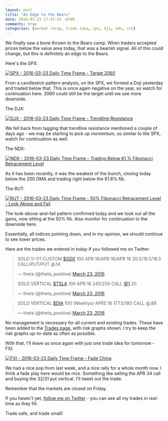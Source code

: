 ```yaml
---
layout: post
title: "An Edge to the Bears"
date: 2016-03-23 17:47:43 -0700
comments: true
categories: [market recap, trade idea, spx, djx, ndx, rut]
---
```


We finally saw a bone thrown to the Bears camp. When traders accepted prices below the value area today, that was a bearish signal. All of this could change, but this is definitely an edge to the Bears.

Here's the SPX:

[![SPX - 2016-03-23 Daily Time Frame - Target 2060](/images/blog/03232016/spx.png)](/images/blog/03232016/spx.png)

From a candlestick pattern analysis, on the SPX, we formed a Doji yesterday and traded below that. This is once again negative on the year, so watch for continuation here. 2060 could still be the target until we see more downside.

The DJX:

[![DJX - 2016-03-23 Daily Time Frame - Trendline Resistance](/images/blog/03232016/djx.png)](/images/blog/03232016/djx.png)

We fell back from tagging that trendline resistance mentioned a couple of days ago - we may be starting to pick up momentum, so similar to the SPX, watch for continuation as well.

The NDX:

[![NDX - 2016-03-23 Daily Time Frame - Trading Below 61.% Fibonacci Retracement Level](/images/blog/03232016/ndx.png)](/images/blog/03232016/ndx.png)

As it has been recently, it was the weakest of the bunch, closing today below the 200 DMA and trading right below the 61.8% fib.

The RUT:

[![RUT - 2016-03-23 Daily Time Frame - 50% Fibonacci Retracement Level - Look Above and Fail](/images/blog/03232016/rut.png)](/images/blog/03232016/rut.png)

The look-above-and-fail pattern confirmed today and we took out all the gains, now sitting at the 50% fib. Also monitor for continuation to the downside here.

Essentially, all indices pointing down, and in my opinion, we should continue to see lower prices.

Here are the trades we entered in today if you followed me on Twitter:

<blockquote class="twitter-tweet" data-lang="en"><p lang="en" dir="ltr">SOLD 1/-1/1 CUSTOM <a href="https://twitter.com/search?q=%24GDX&amp;src=ctag">$GDX</a> 100 APR 16/APR 16/APR 16 20.5/19.5/18.5 CALL/PUT/PUT @.14</p>&mdash; theta (@theta_positive) <a href="https://twitter.com/theta_positive/status/712634816756195329">March 23, 2016</a></blockquote>
<script async src="//platform.twitter.com/widgets.js" charset="utf-8"></script>

<blockquote class="twitter-tweet" data-lang="en"><p lang="en" dir="ltr">SOLD VERTICAL <a href="https://twitter.com/search?q=%24TSLA&amp;src=ctag">$TSLA</a> 100 APR 16 245/250 CALL <a href="https://twitter.com/1">@1</a>.20</p>&mdash; theta (@theta_positive) <a href="https://twitter.com/theta_positive/status/712658282419060738">March 23, 2016</a></blockquote>
<script async src="//platform.twitter.com/widgets.js" charset="utf-8"></script>

<blockquote class="twitter-tweet" data-lang="en"><p lang="en" dir="ltr">SOLD VERTICAL <a href="https://twitter.com/search?q=%24DIA&amp;src=ctag">$DIA</a> 100 (Weeklys) APR5 16 177.5/180 CALL @.88</p>&mdash; theta (@theta_positive) <a href="https://twitter.com/theta_positive/status/712712949941477376">March 23, 2016</a></blockquote>
<script async src="//platform.twitter.com/widgets.js" charset="utf-8"></script>

No management is necessary for all current and existing trades. These have been added to the [Trades page](/trades "Trades"), with risk graphs shown. I try to keep the risk graphs up-to-date as often as possible.

With that, I'll leave us once again with just one trade idea for tomorrow - FXI:

[![FXI - 2016-03-23 Daily Time Frame - Fade China](/images/blog/03232016/fxi.png)](/images/blog/03232016/fxi.png)

We had a nice pop from last week, and a nice rally for a whole month now. I think a fade play here would be nice. Something like selling the APR 34 call and buying the 32/31 put vertical. I'll tweet out the trade.

Remember that the markets are closed on Friday.  

If you haven't yet, [follow me on Twitter](https://twitter.com/theta_positive "Follow @thetatrades on Twitter") - you can see all my trades in real-time as they fill.

Trade safe, and trade small!
